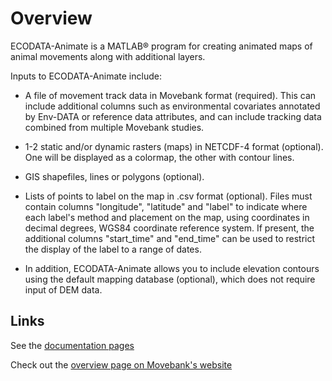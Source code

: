 # Overview


ECODATA-Animate is a MATLAB® program for creating animated maps of animal movements along with additional layers.

Inputs to ECODATA-Animate include:

- A file of movement track data in Movebank format (required). This can include additional columns such as environmental covariates annotated by Env-DATA or reference data attributes, and can include tracking data combined from multiple Movebank studies.

- 1-2 static and/or dynamic rasters (maps) in NETCDF-4 format (optional). One will be displayed as a colormap, the other with contour lines.

- GIS shapefiles, lines or polygons (optional).

- Lists of points to label on the map in .csv format (optional). Files must contain columns "longitude", "latitude" and "label" to indicate where each label's method and placement on the map, using coordinates in decimal degrees, WGS84 coordinate reference system. If present, the additional columns "start_time" and "end_time" can be used to restrict the display of the label to a range of dates.

- In addition, ECODATA-Animate allows you to include elevation contours using the default mapping database (optional), which does not require input of DEM data.

## Links

See the [documentation pages](https://jemissik.github.io/movebank_vis/index.html)


Check out the [overview page on Movebank's website](https://www.movebank.org/cms/movebank-content/ecodata)